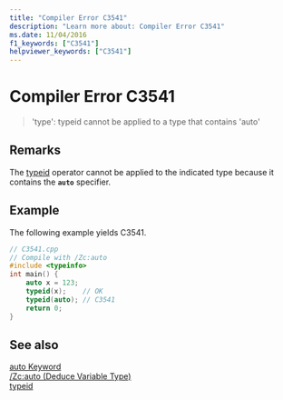 ```yaml
---
title: "Compiler Error C3541"
description: "Learn more about: Compiler Error C3541"
ms.date: 11/04/2016
f1_keywords: ["C3541"]
helpviewer_keywords: ["C3541"]
---
```

# Compiler Error C3541

> 'type': typeid cannot be applied to a type that contains 'auto'

## Remarks

The [typeid](../../extensions/typeid-cpp-component-extensions.md) operator cannot be applied to the indicated type because it contains the **`auto`** specifier.

## Example

The following example yields C3541.

```cpp
// C3541.cpp
// Compile with /Zc:auto
#include <typeinfo>
int main() {
    auto x = 123;
    typeid(x);    // OK
    typeid(auto); // C3541
    return 0;
}
```

## See also

[auto Keyword](../../cpp/auto-cpp.md)<br/>
[/Zc:auto (Deduce Variable Type)](../../build/reference/zc-auto-deduce-variable-type.md)<br/>
[typeid](../../extensions/typeid-cpp-component-extensions.md)
